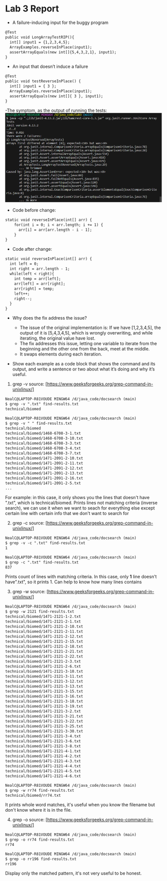 # Lab 3 Report
- A failure-inducing input for the buggy program
```
@Test
public void LongArrayTestRIP(){
  int[] input1 = {1,2,3,4,5};
  ArrayExamples.reverseInPlace(input1);
  assertArrayEquals(new int[]{5,4,3,2,1}, input1);
}
```


- An input that doesn’t induce a failure
```
@Test 
public void testReverseInPlace() {
  int[] input1 = { 3 };
  ArrayExamples.reverseInPlace(input1);
  assertArrayEquals(new int[]{ 3 }, input1);
}
```

-The symptom, as the output of running the tests: 
![img](1.png)

- Code before change:
```
static void reverseInPlace(int[] arr) {
    for(int i = 0; i < arr.length; i += 1) {
      arr[i] = arr[arr.length - i - 1];
    }
}
```

- Code after change:
```
static void reverseInPlace(int[] arr) {
  int left = 0;
  int right = arr.length - 1;
  while(left < right){
    int temp = arr[left];
    arr[left] = arr[right];
    arr[right] = temp;
    left++;
    right--;
  }
}
```
- Why does the fix address the issue?
   - The issue of the original implementation is: If we have [1,2,3,4,5], the output of it is [5,4,3,4,5], which is wrongly overwriting, and while iterating, the original value have lost.
   - The fix addresses this issue, letting one variable to iterate from the beginning and the other one from the back, meet at the middle.
   - It swaps elements during each iteration.

- Show each example as a code block that shows the command and its output, and write a sentence or two about what it’s doing and why it’s useful.
1. grep -v
   source: [https://www.geeksforgeeks.org/grep-command-in-unixlinux/]
  ```
  NealC@LAPTOP-R81VOUDE MINGW64 /d/java_code/docsearch (main)
  $ grep -v ".txt" find-results.txt
  technical/biomed
  ```
  ```
  NealC@LAPTOP-R81VOUDE MINGW64 /d/java_code/docsearch (main)
  $ grep -v " " find-results.txt
  technical/biomed
  technical/biomed/1468-6708-3-1.txt
  technical/biomed/1468-6708-3-10.txt
  technical/biomed/1468-6708-3-3.txt
  technical/biomed/1468-6708-3-4.txt
  technical/biomed/1468-6708-3-7.txt
  technical/biomed/1471-2091-2-10.txt
  technical/biomed/1471-2091-2-11.txt
  technical/biomed/1471-2091-2-12.txt
  technical/biomed/1471-2091-2-13.txt
  technical/biomed/1471-2091-2-16.txt
  technical/biomed/1471-2091-2-5.txt
  ...
  ```
  For example: in this case, it only shows you the lines that doesn't have ".txt", which is technical/biomed. Prints lines not matching criteria (inverse search), we can use it when we want to seach for everything else except certain line with certain info that we don't want to search for

2. grep -c
  source: [https://www.geeksforgeeks.org/grep-command-in-unixlinux/]
  ```
  NealC@LAPTOP-R81VOUDE MINGW64 /d/java_code/docsearch (main)
  $ grep -v -c ".txt" find-results.txt 
  1
  ```
  ```
  NealC@LAPTOP-R81VOUDE MINGW64 /d/java_code/docsearch (main)
  $ grep -c ".txt" find-results.txt
  837
  ```

  Prints count of lines with matching criteria. In this case, only **1** line doesn't have".txt", so it prints 1. Can help to know how many lines contains

3. grep -w
   source: [https://www.geeksforgeeks.org/grep-command-in-unixlinux/]
  ```
NealC@LAPTOP-R81VOUDE MINGW64 /d/java_code/docsearch (main)
$ grep -w 2121 find-results.txt 
technical/biomed/1471-2121-1-2.txt
technical/biomed/1471-2121-2-1.txt
technical/biomed/1471-2121-2-10.txt
technical/biomed/1471-2121-2-11.txt
technical/biomed/1471-2121-2-12.txt
technical/biomed/1471-2121-2-15.txt
technical/biomed/1471-2121-2-18.txt
technical/biomed/1471-2121-2-21.txt
technical/biomed/1471-2121-2-22.txt
technical/biomed/1471-2121-2-3.txt
technical/biomed/1471-2121-2-6.txt
technical/biomed/1471-2121-3-10.txt
technical/biomed/1471-2121-3-11.txt
technical/biomed/1471-2121-3-12.txt
technical/biomed/1471-2121-3-13.txt
technical/biomed/1471-2121-3-15.txt
technical/biomed/1471-2121-3-16.txt
technical/biomed/1471-2121-3-18.txt
technical/biomed/1471-2121-3-19.txt
technical/biomed/1471-2121-3-2.txt
technical/biomed/1471-2121-3-21.txt
technical/biomed/1471-2121-3-22.txt
technical/biomed/1471-2121-3-25.txt
technical/biomed/1471-2121-3-30.txt
technical/biomed/1471-2121-3-4.txt
technical/biomed/1471-2121-3-6.txt
technical/biomed/1471-2121-3-8.txt
technical/biomed/1471-2121-4-1.txt
technical/biomed/1471-2121-4-2.txt
technical/biomed/1471-2121-4-3.txt
technical/biomed/1471-2121-4-4.txt
technical/biomed/1471-2121-4-5.txt
technical/biomed/1471-2121-4-6.txt
  ```
```
NealC@LAPTOP-R81VOUDE MINGW64 /d/java_code/docsearch (main)
$ grep -w rr74 find-results.txt 
technical/biomed/rr74.txt
```
It prints whole word matches, it's useful when you know the filename but don't know where it is in the file.

4. grep -o
source: [https://www.geeksforgeeks.org/grep-command-in-unixlinux/]
```
NealC@LAPTOP-R81VOUDE MINGW64 /d/java_code/docsearch (main)
$ grep -o rr74 find-results.txt 
rr74
```
```
NealC@LAPTOP-R81VOUDE MINGW64 /d/java_code/docsearch (main)
$ grep -o rr196 find-results.txt 
rr196
```
Display only the matched pattern, it's not very useful to be honest.




